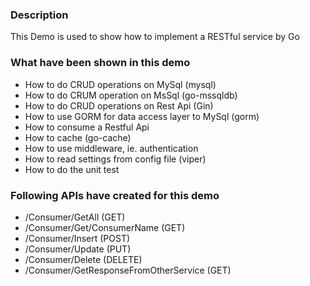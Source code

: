 ### Description
This Demo is used to show how to implement a RESTful service by Go
### What have been shown in this demo
- How to do CRUD operations on MySql (mysql)
- How to do CRUM operation on MsSql (go-mssqldb)
- How to do CRUD operations on Rest Api (Gin) 
- How to use GORM for data access layer to MySql (gorm)
- How to consume a Restful Api
- How to cache (go-cache)
- How to use middleware, ie. authentication
- How to read settings from config file (viper)
- How to do the unit test
### Following APIs have created for this demo
- /Consumer/GetAll                        (GET)
- /Consumer/Get/ConsumerName              (GET)
- /Consumer/Insert                        (POST)
- /Consumer/Update                        (PUT)
- /Consumer/Delete                        (DELETE)
- /Consumer/GetResponseFromOtherService   (GET)
